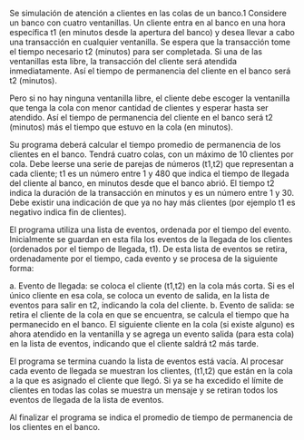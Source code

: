 Se simulación de atención a clientes en las colas de un banco.1 Considere un banco con cuatro ventanillas. Un cliente entra en
al  banco  en  una  hora  específica  t1  (en  minutos  desde  la  apertura  del  banco)  y  desea  llevar  a  cabo  una  transacción  en
cualquier ventanilla. Se espera que la transacción tome el tiempo necesario t2 (minutos) para ser completada. Si una de las
ventanillas esta libre, la transacción del cliente será atendida inmediatamente. Así el tiempo de permanencia del cliente en el
banco será t2 (minutos).

Pero si no hay ninguna ventanilla libre, el cliente debe escoger la ventanilla que tenga la cola con menor cantidad de clientes y
esperar hasta ser atendido. Así el tiempo de permanencia del cliente en el banco será t2 (minutos) más el tiempo que estuvo
en la cola (en minutos).

Su  programa  deberá  calcular  el  tiempo  promedio  de  permanencia  de  los  clientes  en  el  banco.  Tendrá  cuatro  colas,  con  un
máximo de 10 clientes por cola. Debe leerse una serie de parejas de números (t1,t2) que representan a cada cliente; t1 es un
número entre 1 y 480 que indica el tiempo de llegada del cliente al banco, en minutos desde que el banco abrió. El tiempo t2
indica la duración de la transacción en minutos y es un número entre 1 y 30. Debe existir una indicación de que ya no hay más
clientes (por ejemplo t1 es negativo indica fin de clientes).

El programa utiliza una lista de eventos, ordenada por el tiempo del evento. Inicialmente se guardan en esta fila los eventos
de la llegada de los clientes (ordenados por el tiempo de llegada, t1). De esta lista de eventos se retira, ordenadamente por el
tiempo, cada evento y se procesa de la siguiente forma:

a.  Evento de llegada: se coloca el cliente (t1,t2) en la cola más corta. Si es el único cliente en esa cola, se coloca un evento
de salida, en la lista de eventos para salir en t2, indicando la cola del cliente.
b.  Evento de salida: se retira el cliente de la cola en que se encuentra, se calcula el tiempo que ha permanecido en el banco.
El siguiente cliente en la cola (si existe alguno) es ahora atendido en la ventanilla y se agrega un evento salida (para esta
cola) en la lista de eventos, indicando que el cliente saldrá t2 más tarde.

El programa se termina cuando la lista de eventos está vacía. Al procesar cada evento de  llegada se muestran los  clientes,
(t1,t2) que están en la cola a la que es asignado el cliente que llegó. Si ya se ha excedido el límite de clientes en todas las
colas se muestra un mensaje y se retiran todos los eventos de llegada de la lista de eventos.

Al finalizar el programa se indica el promedio de tiempo de permanencia de los clientes en el banco.